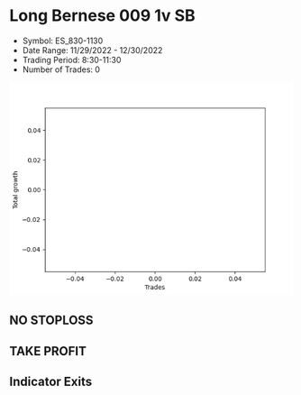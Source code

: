 # Long Bernese 009 1v SB 
- Symbol: ES_830-1130
- Date Range: 11/29/2022 - 12/30/2022
- Trading Period: 8:30-11:30
- Number of Trades: 0

![Plot](LongBernese0091vSBES_830-1130.png)
## NO STOPLOSS














## TAKE PROFIT











## Indicator Exits


